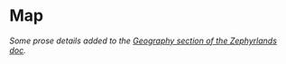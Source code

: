 # Map

*Some prose details added to the [Geography section of the Zephyrlands doc](zephyrlands.md#Geography).*
